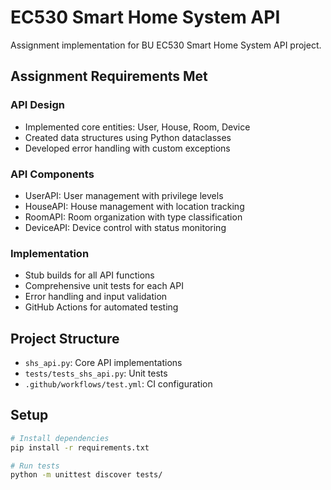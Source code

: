 # EC530 Smart Home System API

Assignment implementation for BU EC530 Smart Home System API project.

## Assignment Requirements Met

### API Design
- Implemented core entities: User, House, Room, Device
- Created data structures using Python dataclasses
- Developed error handling with custom exceptions

### API Components
- UserAPI: User management with privilege levels
- HouseAPI: House management with location tracking
- RoomAPI: Room organization with type classification
- DeviceAPI: Device control with status monitoring

### Implementation
- Stub builds for all API functions
- Comprehensive unit tests for each API
- Error handling and input validation
- GitHub Actions for automated testing

## Project Structure
- `shs_api.py`: Core API implementations
- `tests/tests_shs_api.py`: Unit tests
- `.github/workflows/test.yml`: CI configuration

## Setup

```bash
# Install dependencies
pip install -r requirements.txt

# Run tests
python -m unittest discover tests/
```
